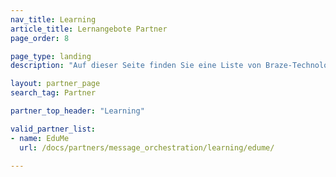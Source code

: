 ```yaml
---
nav_title: Learning
article_title: Lernangebote Partner
page_order: 8

page_type: landing
description: "Auf dieser Seite finden Sie eine Liste von Braze-Technologie-Partnern (Alloys), die es Ihnen erlauben, in Ihren Messaging-Kampagnen Zugang zu Trainings- und anderen Lernangeboten zu geben."

layout: partner_page
search_tag: Partner

partner_top_header: "Learning"

valid_partner_list:
- name: EduMe
  url: /docs/partners/message_orchestration/learning/edume/

---
```

